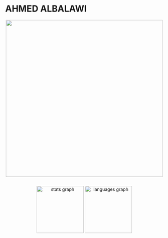 <h1 align="left">AHMED ALBALAWI</h1>
<div align="center">
  <img src="https://github.com/rootAHMED/rootAHMED/assets/102583986/85e3f66c-6528-4e1f-a6d7-781e12114ef1" width="500"  />
</div>


###

<h2 align="left"></h2>


###

<div align="center">
  <img src="https://github-readme-stats.vercel.app/api?username=rootAHMED&hide_title=false&hide_rank=false&show_icons=true&include_all_commits=true&count_private=true&disable_animations=false&theme=dracula&locale=en&hide_border=false&order=1" height="150" alt="stats graph"  />
  <img src="https://github-readme-stats.vercel.app/api/top-langs?username=rootAHMED&locale=en&hide_title=false&layout=compact&card_width=320&langs_count=5&theme=dracula&hide_border=false&order=2" height="150" alt="languages graph"  />
</div>

###

